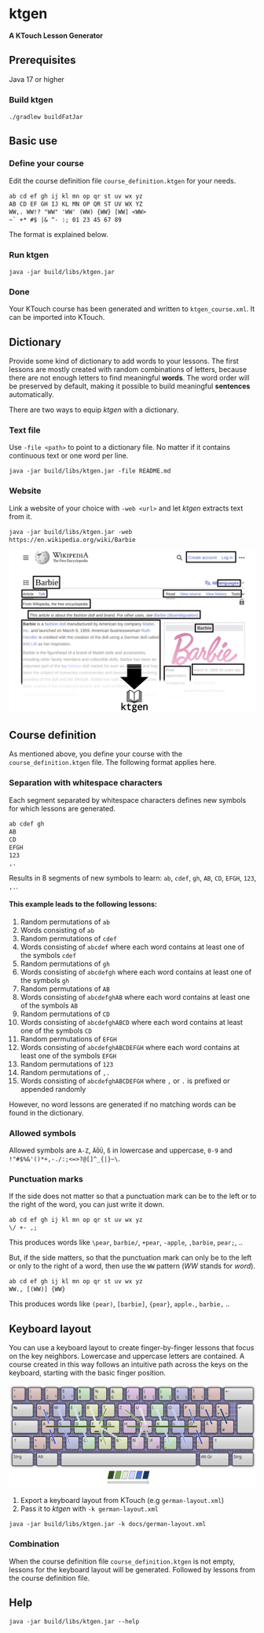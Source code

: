 # ktgen

**A KTouch Lesson Generator**


## Prerequisites

Java 17 or higher

### Build ktgen
```shell
./gradlew buildFatJar
```


## Basic use


### Define your course

Edit the course definition file `course_definition.ktgen` for your needs.

```text
ab cd ef gh ij kl mn op qr st uv wx yz
AB CD EF GH IJ KL MN OP QR ST UV WX YZ
WW,. WW!? "WW" 'WW' (WW) {WW} [WW] <WW>
~` +* #$ |& ^- :; 01 23 45 67 89
```

The format is explained below.


### Run ktgen

```shell
java -jar build/libs/ktgen.jar
```


### Done

Your KTouch course has been generated and written to `ktgen_course.xml`.
It can be imported into KTouch.


## Dictionary

Provide some kind of dictionary to add words to your lessons.
The first lessons are mostly created with random combinations of letters,
because there are not enough letters to find meaningful **words**.
The word order will be preserved by default, making it possible to build 
meaningful **sentences** automatically.

There are two ways to equip _ktgen_ with a dictionary.


### Text file

Use `-file <path>` to point to a dictionary file.
No matter if it contains continuous text or one word per line.

```shell
java -jar build/libs/ktgen.jar -file README.md
```


### Website

Link a website of your choice with `-web <url>` and let _ktgen_
extracts text from it.

```shell
java -jar build/libs/ktgen.jar -web https://en.wikipedia.org/wiki/Barbie
```

![keyboard path](docs/text-from-website.jpg)


## Course definition

As mentioned above, you define your course with the `course_definition.ktgen` file.
The following format applies here.


### Separation with whitespace characters

Each segment separated by whitespace characters defines new symbols
for which lessons are generated.

```text
ab cdef gh
AB
CD
EFGH
123
,.
```

Results in 8 segments of new symbols to learn: `ab`, `cdef`, `gh`, `AB`, `CD`, `EFGH`, `123`, `,.`.


#### This example leads to the following lessons:

1. Random permutations of `ab`
2. Words consisting of `ab`
3. Random permutations of `cdef`
4. Words consisting of `abcdef` where each word contains at least one of the symbols `cdef`
5. Random permutations of `gh`
6. Words consisting of `abcdefgh` where each word contains at least one of the symbols `gh`
7. Random permutations of `AB`
8. Words consisting of `abcdefghAB` where each word contains at least one of the symbols `AB`
9. Random permutations of `CD`
10. Words consisting of `abcdefghABCD` where each word contains at least one of the symbols `CD`
11. Random permutations of `EFGH`
12. Words consisting of `abcdefghABCDEFGH` where each word contains at least one of the symbols `EFGH`
13. Random permutations of `123`
14. Random permutations of `,.`
15. Words consisting of `abcdefghABCDEFGH` where `,` or `.` is prefixed or appended randomly

However, no word lessons are generated if no matching words can be found in the dictionary.

### Allowed symbols

Allowed symbols are `A-Z`, `ÄÖÜ`, `ß` in lowercase and uppercase, `0-9`
and `!"#$%&'()*+,-./:;<=>?@[]^_{|}~\`. 


### Punctuation marks

If the side does not matter so that a punctuation mark can be to the left or to the right of the word,
you can just write it down.

```text
ab cd ef gh ij kl mn op qr st uv wx yz
\/ +- ,;
```

This produces words like `\pear`, `barbie/`, `+pear`, `-apple`, `,barbie`, `pear;`, ..

But, if the side matters, so that the punctuation mark can only be 
to the left or only to the right of a word, then use the `WW` pattern (_WW_ stands for _word_).

```text
ab cd ef gh ij kl mn op qr st uv wx yz
WW., [(WW)] {WW}
```

This produces words like `(pear)`, `[barbie]`, `{pear}`, `apple.`, `barbie,` ..


## Keyboard layout

You can use a keyboard layout to create finger-by-finger lessons that 
focus on the key neighbors. Lowercase and uppercase letters are contained.
A course created in this way follows an intuitive path across the keys
on the keyboard, starting with the basic finger position.

![keyboard path](docs/keyboardpath.jpg)


1. Export a keyboard layout from KTouch (e.g `german-layout.xml`)
2. Pass it to _ktgen_ with `-k german-layout.xml`

```shell
java -jar build/libs/ktgen.jar -k docs/german-layout.xml
```


### Combination

When the course definition file `course_definition.ktgen` is not empty,
lessons for the keyboard layout will be generated.
Followed by lessons from the course definition file.


## Help

```shell
java -jar build/libs/ktgen.jar --help
```